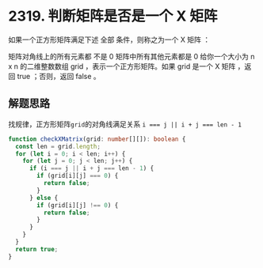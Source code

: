 # 2319. 判断矩阵是否是一个 X 矩阵

如果一个正方形矩阵满足下述 全部 条件，则称之为一个 X 矩阵 ：

矩阵对角线上的所有元素都 不是 0
矩阵中所有其他元素都是 0
给你一个大小为 n x n 的二维整数数组 grid ，表示一个正方形矩阵。如果 grid 是一个 X 矩阵 ，返回 true ；否则，返回 false 。

## 解题思路

找规律，正方形矩阵`grid`的对角线满足关系
`i === j || i + j === len - 1`

```typescript
function checkXMatrix(grid: number[][]): boolean {
  const len = grid.length;
  for (let i = 0; i < len; i++) {
    for (let j = 0; j < len; j++) {
      if (i === j || i + j === len - 1) {
        if (grid[i][j] === 0) {
          return false;
        }
      } else {
        if (grid[i][j] !== 0) {
          return false;
        }
      }
    }
  }
  return true;
}
```
